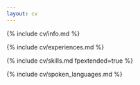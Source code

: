 ```yaml
---
layout: cv
---
```


{% include cv/info.md %}

{% include cv/experiences.md %}

{% include cv/skills.md fpextended=true %}

{% include cv/spoken_languages.md %}
